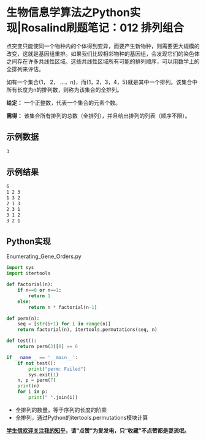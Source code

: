 # 生物信息学算法之Python实现|Rosalind刷题笔记：012 排列组合

点突变只能使同一个物种内的个体得到变异，而要产生新物种，则需要更大规模的改变，这就是基因组重排。如果我们比较相邻物种的基因组，会发现它们的染色体之间存在许多共线性区域。这些共线性区域所有可能的排列顺序，可以用数学上的全排列来评估。

如有一个集合{1， 2， ...，n}，而{1，2，3，4，5}就是其中一个排列。该集合中所有长度为n的排列数，则称为该集合的全排列。

**给定：** 一个正整数，代表一个集合的元素个数。

**需得：** 该集合所有排列的总数（全排列），并且给出排列的列表（顺序不限）。

## 示例数据

```bash
3
```

## 示例结果

```bash
6
1 2 3
1 3 2
2 1 3
2 3 1
3 1 2
3 2 1
```

## Python实现

Enumerating_Gene_Orders.py

```python
import sys
import itertools

def factorial(n):
    if n==0 or n==1:
        return 1
    else:
        return n * factorial(n-1)

def perm(n):
    seq = [str(i+1) for i in range(n)]
    return factorial(n), itertools.permutations(seq, n)

def test():
    return perm(3)[0] == 6

if __name__ == '__main__':
    if not test():
        print("perm: Failed")
        sys.exit(1)
    n, p = perm(7)
    print(n)
    for i in p:
        print(" ".join(i))
```

* 全排列的数量，等于序列的长度的阶乘
* 全排列，通过Python的itertools.permutations模块计算

**[学生信欢迎关注我的知乎](https://www.zhihu.com/people/jianzuoyi)，请“点赞”为爱发电，只“收藏”不点赞都是耍流氓。**

